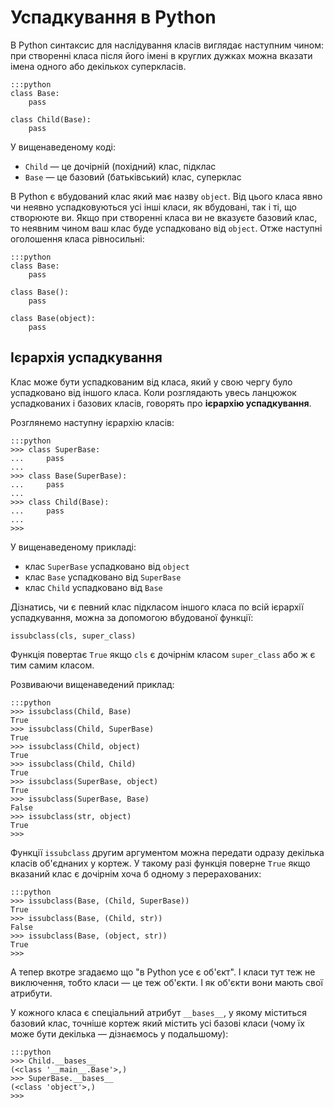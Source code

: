 # Успадкування в Python

В Python синтаксис для наслідування класів виглядає наступним чином: 
при створенні класа після його імені в круглих дужках можна вказати імена одного або декількох суперкласів. 

	:::python
	class Base:
		pass
	
	class Child(Base):
		pass
		
У вищенаведеному коді: 

- `Child` — це дочірній (похідний) клас, підклас
- `Base` — це базовий (батьківський) клас, суперклас

В Python є вбудований клас який має назву `object`. 
Від цього класа явно чи неявно успадковуються усі інші класи, 
як вбудовані, так і ті, що створююте ви. 
Якщо при створенні класа ви не вказуєте базовий клас, 
то неявним чином ваш клас буде успадковано від `object`. 
Отже наступні оголошення класа рівносильні: 

	:::python
	class Base:
		pass
		
	class Base():
		pass
		
	class Base(object):
		pass
		
		
## Ієрархія успадкування

Клас може бути успадкованим від класа, 
який у свою чергу було успадковано від іншого класа. 
Коли розглядають увесь ланцюжок успадкованих і базових класів, 
говорять про **ієрархію успадкування**. 

Розглянемо наступну ієрархію класів: 

	:::python
	>>> class SuperBase:
	...     pass
	...
	>>> class Base(SuperBase):
	...     pass
	...
	>>> class Child(Base):
	...     pass
	...
	>>>
	
У вищенаведеному прикладі: 

- клас `SuperBase` успадковано від `object`
- клас `Base` успадковано від `SuperBase`
- клас `Child` успадковано від `Base`

Дізнатись, чи є певний клас підкласом іншого класа по всій ієрархії успадкування, 
можна за допомогою вбудованої функції: 

	issubclass(cls, super_class)
	 
Функція повертає `True` якщо `cls` є дочірнім класом `super_class` або ж є тим самим класом. 

Розвиваючи вищенаведений приклад: 

	:::python
	>>> issubclass(Child, Base)
	True
	>>> issubclass(Child, SuperBase)
	True
	>>> issubclass(Child, object)
	True
	>>> issubclass(Child, Child)
	True
	>>> issubclass(SuperBase, object)
	True
	>>> issubclass(SuperBase, Base)
	False
	>>> issubclass(str, object)
	True
	>>>

Функції `issubclass` другим аргументом можна передати одразу декілька класів об'єднаних у кортеж. 
У такому разі функція поверне `True` якщо вказаний клас є дочірнім хоча б одному з перерахованих: 

	:::python
	>>> issubclass(Base, (Child, SuperBase))
	True
	>>> issubclass(Base, (Child, str))
	False
	>>> issubclass(Base, (object, str))
	True
	>>>

А тепер вкотре згадаємо що "в Python усе є об'єкт". 
І класи тут теж не виключення, тобто класи — це теж об'єкти. 
І як об'єкти вони мають свої атрибути. 

У кожного класа є спеціальний атрибут `__bases__`, 
у якому міститься базовий клас, точніше кортеж який містить усі базові класи 
(чому їх може бути декілька — дізнаємось у подальшому): 

	:::python
	>>> Child.__bases__
	(<class '__main__.Base'>,)
	>>> SuperBase.__bases__
	(<class 'object'>,)
	>>>
